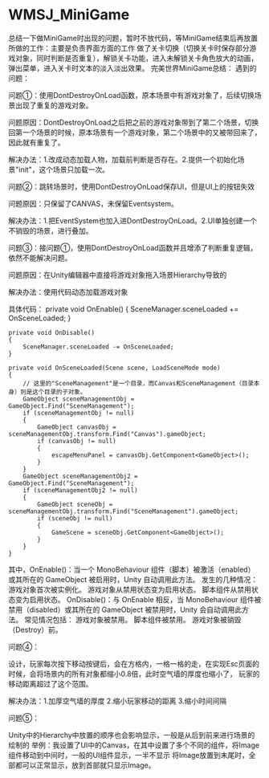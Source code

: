 # WMSJ_MiniGame
总结一下做MiniGame时出现的问题，暂时不放代码，等MiniGame结束后再放置
所做的工作：主要是负责界面方面的工作
做了关卡切换（切换关卡时保存部分游戏对象，同时判断是否重复），解锁关卡功能，进入未解锁关卡角色放大的动画，弹出菜单，进入关卡时文本的淡入淡出效果。
完美世界MiniGame总结：
遇到的问题：


问题①：使用DontDestroyOnLoad函数，原本场景中有游戏对象了，后续切换场景出现了重复的游戏对象。

问题原因：DontDestroyOnLoad之后把之前的游戏对象带到了第二个场景，切换回第一个场景的时候，原本场景有一个游戏对象，第二个场景中的又被带回来了，因此就有重复了。

解决办法：1.改成动态加载人物，加载前判断是否存在。2.提供一个初始化场景"init"，这个场景只加载一次。


问题②：跳转场景时，使用DontDestroyOnLoad保存UI，但是UI上的按钮失效

问题原因：只保留了CANVAS，未保留Eventsystem。

解决办法：1.把EventSystem也加入进DontDestroyOnLoad。2.UI单独创建一个不销毁的场景，进行叠加。


问题③：接问题①，使用DontDestroyOnLoad函数并且增添了判断重复逻辑，依然不能解决问题。

问题原因：在Unity编辑器中直接将游戏对象拖入场景Hierarchy导致的

解决办法：使用代码动态加载游戏对象

具体代码：
private void OnEnable()
    {
        SceneManager.sceneLoaded += OnSceneLoaded;
    }

    private void OnDisable()
    {
        SceneManager.sceneLoaded -= OnSceneLoaded;
    }

    private void OnSceneLoaded(Scene scene, LoadSceneMode mode)
    {
        // 这里的"SceneManagement"是一个目录，而Canvas和SceneManagement（目录本身）则是这个目录的子对象。
        GameObject sceneManagementObj = GameObject.Find("SceneManagement");
        if (sceneManagementObj != null)
        {
            GameObject canvasObj = sceneManagementObj.transform.Find("Canvas").gameObject;
            if (canvasObj != null)
            {
                escapeMenuPanel = canvasObj.GetComponent<GameObject>();
            }
        }
        GameObject sceneManagementObj2 = GameObject.Find("SceneManagement");
        if (sceneManagementObj2 != null)
        {
            GameObject sceneObj = sceneManagementObj.transform.Find("SceneManagement").gameObject;
            if (sceneObj != null)
            {
                GameScene = sceneObj.GetComponent<GameObject>();
            }
        }
    }

其中，OnEnable()：当一个 MonoBehaviour 组件（脚本）被激活（enabled）或其所在的 GameObject 被启用时，Unity 自动调用此方法。
发生的几种情况：
游戏对象首次被实例化。
游戏对象从禁用状态变为启用状态。
脚本组件从禁用状态变为启用状态。
OnDisable()：与 OnEnable 相反，当 MonoBehaviour 组件被禁用（disabled）或其所在的 GameObject 被禁用时，Unity 会自动调用此方法。
常见情况包括：
游戏对象被禁用。
脚本组件被禁用。
游戏对象被销毁（Destroy）前。

问题④：

设计，玩家每次按下移动按键后，会在方格内，一格一格的走，在实现Esc页面的时候，会将场景内的所有对象都缩小0.8倍，此时空气墙的厚度也缩小了，
玩家的移动距离超过了这个范围。

解决办法：1.加厚空气墙的厚度 2.缩小玩家移动的距离 3.缩小时间间隔

问题⑤：

Unity中的Hierarchy中放置的顺序也会影响显示，一般是从后到前来进行场景的绘制的
举例：我设置了UI中的Canvas，在其中设置了多个不同的组件，将Image组件移动到中间时，一般的UI组件显示，一半不显示
将Image放置到末尾时，全部都可以正常显示，放到首部就只显示Image。

